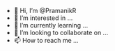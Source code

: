 - 👋 Hi, I’m @PramanikR
- 👀 I’m interested in ...
- 🌱 I’m currently learning ...
- 💞️ I’m looking to collaborate on ...
- 📫 How to reach me ...

<!---
PramanikR/PramanikR is a ✨ special ✨ repository because its `README.md` (this file) appears on your GitHub profile.
You can click the Preview link to take a look at your changes.
--->
